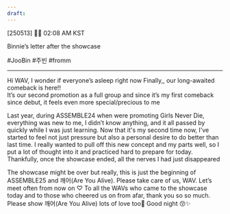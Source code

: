```yaml
---
draft:
---
```

[250513] 🐣💭 02:08 AM KST

Binnie’s letter after the showcase

#JooBin #주빈 #fromm
___

Hi WAV, I wonder if everyone’s asleep right now
Finally,, our long-awaited comeback is here!!  
It’s our second promotion as a full group and since it’s my first comeback since debut, it feels even more special/precious to me

Last year, during ASSEMBLE24 when were promoting Girls Never Die, everything was new to me, I didn’t know anything, and it all passed by quickly while I was just learning. Now that it's my second time now, I've started to feel not just pressure but also a personal desire to do better than last time. I really wanted to pull off this new concept and my parts well, so I put a lot of thought into it and practiced hard to prepare for today. Thankfully, once the showcase ended, all the nerves I had just disappeared

The showcase might be over but really, this is just the beginning of ASSEMBLE25 and 깨어(Are You Alive). Please take care of us, WAV. Let’s meet often from now on ♡ To all the WAVs who came to the showcase today and to those who cheered us on from afar, thank you so so much. Please show 깨어(Are You Alive) lots of love too🤍 Good night 😚✨
